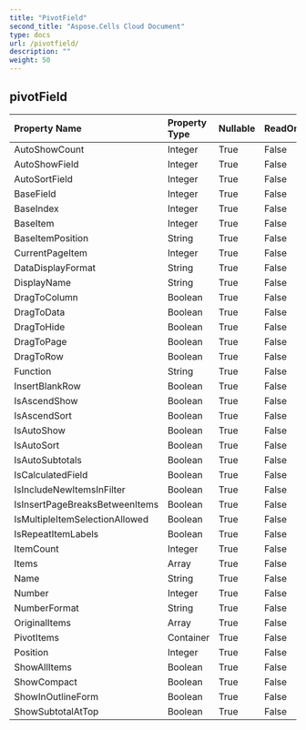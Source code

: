 ```yaml
---
title: "PivotField"
second_title: "Aspose.Cells Cloud Document"
type: docs
url: /pivotfield/
description: ""
weight: 50
---
```


## **pivotField**

 

| Property Name | Property Type | Nullable |  ReadOnly | DefaultValue | Description | 
| :- | :- | :- |:- |  :- | :- |
| AutoShowCount | Integer | True |  False |  |  |  
| AutoShowField | Integer | True |  False |  |  |  
| AutoSortField | Integer | True |  False |  |  |  
| BaseField | Integer | True |  False |  |  |  
| BaseIndex | Integer | True |  False |  |  |  
| BaseItem | Integer | True |  False |  |  |  
| BaseItemPosition | String | True |  False |  |  |  
| CurrentPageItem | Integer | True |  False |  |  |  
| DataDisplayFormat | String | True |  False |  |  |  
| DisplayName | String | True |  False |  |  |  
| DragToColumn | Boolean | True |  False |  |  |  
| DragToData | Boolean | True |  False |  |  |  
| DragToHide | Boolean | True |  False |  |  |  
| DragToPage | Boolean | True |  False |  |  |  
| DragToRow | Boolean | True |  False |  |  |  
| Function | String | True |  False |  |  |  
| InsertBlankRow | Boolean | True |  False |  |  |  
| IsAscendShow | Boolean | True |  False |  |  |  
| IsAscendSort | Boolean | True |  False |  |  |  
| IsAutoShow | Boolean | True |  False |  |  |  
| IsAutoSort | Boolean | True |  False |  |  |  
| IsAutoSubtotals | Boolean | True |  False |  |  |  
| IsCalculatedField | Boolean | True |  False |  |  |  
| IsIncludeNewItemsInFilter | Boolean | True |  False |  |  |  
| IsInsertPageBreaksBetweenItems | Boolean | True |  False |  |  |  
| IsMultipleItemSelectionAllowed | Boolean | True |  False |  |  |  
| IsRepeatItemLabels | Boolean | True |  False |  |  |  
| ItemCount | Integer | True |  False |  |  |  
| Items | Array<String> | True |  False |  |  |  
| Name | String | True |  False |  |  |  
| Number | Integer | True |  False |  |  |  
| NumberFormat | String | True |  False |  |  |  
| OriginalItems | Array<String> | True |  False |  |  |  
| PivotItems | Container | True |  False |  |  |  
| Position | Integer | True |  False |  |  |  
| ShowAllItems | Boolean | True |  False |  |  |  
| ShowCompact | Boolean | True |  False |  |  |  
| ShowInOutlineForm | Boolean | True |  False |  |  |  
| ShowSubtotalAtTop | Boolean | True |  False |  |  |  

